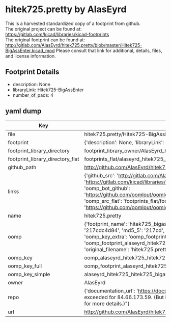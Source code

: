 # hitek725.pretty by AlasEyrd  
This is a harvested standardized copy of a footprint from github.  
The original project can be found at:  
https://gitlab.com/kicad/libraries/kicad-footprints  
The original footprint can be found at:
http://gitlab.com/AlasEyrd/hitek725.pretty/blob/master/Hitek725-BigAssEnter.kicad_mod
Please consult that link for additional, details, files, and license information.  
## Footprint Details
* description: None  
* libraryLink: Hitek725-BigAssEnter  
* number_of_pads: 4  
## yaml dump  
| Key | Value |  
| --- | --- |  
| file | hitek725.pretty/Hitek725-BigAssEnter.kicad_mod |  
| footprint | {'description': None, 'libraryLink': 'Hitek725-BigAssEnter', 'number_of_pads': 4} |  
| footprint_library_directory | footprint_library_owner/AlasEyrd_hitek725.pretty |  
| footprint_library_directory_flat | footprints_flat/alaseyrd_hitek725_hitek725_bigassenter/working |  
| github_path | http://github.com/AlasEyrd/hitek725.pretty/blob/master/Hitek725-BigAssEnter.kicad_mod |  
| links | {'github_src': 'http://gitlab.com/AlasEyrd/hitek725.pretty/blob/master/Hitek725-BigAssEnter.kicad_mod', 'github_src_repo': 'https://gitlab.com/kicad/libraries/kicad-footprints', 'oomp_bot': 'footprints/alaseyrd_hitek725_hitek725_bigassenter/working', 'oomp_bot_github': 'https://github.com/oomlout/oomlout_oomp_footprint_bot/tree/main/footprints/alaseyrd_hitek725_hitek725_bigassenter/working', 'oomp_src_flat': 'footprints_flat/footprints_flat/alaseyrd_hitek725_hitek725_bigassenter/working', 'oomp_src_flat_github': 'https://github.com/oomlout/oomlout_oomp_footprint_src/tree/main/footprints_flat/alaseyrd_hitek725_hitek725_bigassenter/working'} |  
| name | hitek725.pretty |  
| oomp | {'footprint_name': 'hitek725_bigassenter', 'library_name': 'hitek725', 'md5': '217cdc4d842a8f0428b8705053ee564d', 'md5_10': '217cdc4d84', 'md5_5': '217cd', 'md5_6': '217cdc', 'oomp_key': 'oomp_alaseyrd_hitek725_hitek725_bigassenter', 'oomp_key_extra': 'oomp_footprint_alaseyrd_hitek725_hitek725_bigassenter', 'oomp_key_full': 'oomp_footprint_alaseyrd_hitek725_hitek725_bigassenter_217cdc', 'oomp_key_simple': 'alaseyrd_hitek725_hitek725_bigassenter', 'original_filename': 'hitek725.pretty/Hitek725-BigAssEnter.kicad_mod', 'owner_name': 'alaseyrd'} |  
| oomp_key | oomp_alaseyrd_hitek725_hitek725_bigassenter |  
| oomp_key_full | oomp_footprint_alaseyrd_hitek725_hitek725_bigassenter |  
| oomp_key_simple | alaseyrd_hitek725_hitek725_bigassenter |  
| owner | AlasEyrd |  
| repo | {'documentation_url': 'https://docs.github.com/rest/overview/resources-in-the-rest-api#rate-limiting', 'message': "API rate limit exceeded for 84.66.173.59. (But here's the good news: Authenticated requests get a higher rate limit. Check out the documentation for more details.)"} |  
| url | http://github.com/AlasEyrd/hitek725.pretty |  

